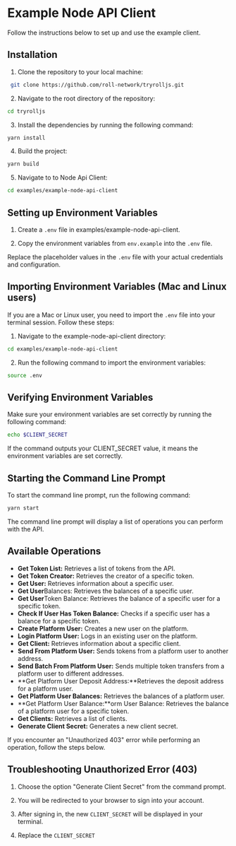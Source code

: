 
# Example Node API Client

Follow the instructions below to set up and use the example client.


## Installation

1. Clone the repository to your local machine:

```bash
 git clone https://github.com/roll-network/tryrolljs.git
 ```

2. Navigate to the root directory of the repository:
```bash
cd tryrolljs
```
3. Install the dependencies by running the following command:
```bash
yarn install
```
4. Build the project:
```bash
yarn build
```
5. Navigate to to Node Api Client:
```bash
cd examples/example-node-api-client
```

## Setting up Environment Variables

1. Create a `.env` file in examples/example-node-api-client.

2. Copy the environment variables from `env.example` into the `.env` file.

Replace the placeholder values in the `.env` file with your actual credentials and configuration.

## Importing Environment Variables (Mac and Linux users)

If you are a Mac or Linux user, you need to import the `.env` file into your terminal session. Follow these steps:

1. Navigate to the example-node-api-client directory:
```bash
cd examples/example-node-api-client
```
2. Run the following command to import the environment variables:
```bash
source .env
```
## Verifying Environment Variables

Make sure your environment variables are set correctly by running the following command:

```bash
echo $CLIENT_SECRET
```
If the command outputs your CLIENT_SECRET value, it means the environment variables are set correctly.

## Starting the Command Line Prompt
To start the command line prompt, run the following command:
```bash
yarn start
```
The command line prompt will display a list of operations you can perform with the API.

## Available Operations
* **Get Token List:** Retrieves a list of tokens from the API.
* **Get Token Creator:** Retrieves the creator of a specific token.
* **Get User:** Retrieves information about a specific user.
* **Get User**Balances: Retrieves the balances of a specific user.
* **Get User**Token Balance: Retrieves the balance of a specific user for a specific token.
* **Check If User Has Token Balance:** Checks if a specific user has a balance for a specific token.
* **Create Platform User:** Creates a new user on the platform.
* **Login Platform User:** Logs in an existing user on the platform.
* **Get Client:** Retrieves information about a specific client.
* **Send From Platform User:** Sends tokens from a platform user to another address.
* **Send Batch From Platform User:** Sends multiple token transfers from a platform user to different addresses.
* **Get Platform User Deposit Address:**Retrieves the deposit address for a platform user.
* **Get Platform User Balances:** Retrieves the balances of a platform user.
* **Get Platform User Balance:**orm User Balance: Retrieves the balance of a platform user for a specific token.
* **Get Clients:** Retrieves a list of clients.
* **Generate Client Secret:** Generates a new client secret.

If you encounter an "Unauthorized 403" error while performing an operation, follow the steps below.

## Troubleshooting Unauthorized Error (403)
1. Choose the option "Generate Client Secret" from the command prompt.

2. You will be redirected to your browser to sign into your account.

3. After signing in, the new `CLIENT_SECRET` will be displayed in your terminal.

4. Replace the `CLIENT_SECRET`
